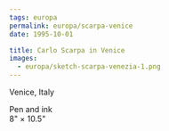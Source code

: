 ```yaml
---
tags: europa
permalink: europa/scarpa-venice
date: 1995-10-01

title: Carlo Scarpa in Venice
images:
  - europa/sketch-scarpa-venezia-1.png
---
```

Venice, Italy

Pen and ink  
8" × 10.5"